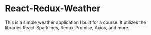# React-Redux-Weather
This is a simple weather application I built for a course. It utilizes the libraries React-Sparklines, Redux-Promise, Axios, and more.
